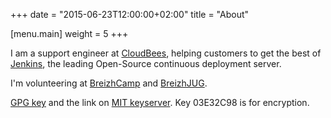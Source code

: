 +++
date = "2015-06-23T12:00:00+02:00"
title = "About"

[menu.main]
	weight = 5
+++

I am a support engineer at [CloudBees](http://www.cloudbees.com), helping customers to get the best of [Jenkins](http://www.jenkins-ci.org), the leading Open-Source continuous deployment server.

I'm volunteering at [BreizhCamp](http://www.breizhcamp.org) and [BreizhJUG](http://www.breizhjug.org).

[GPG key](/static/files/pubkey.asc) and the link on [MIT keyserver](https://pgp.mit.edu/pks/lookup?op=vindex&search=0x689E687C72422C96). Key 03E32C98 is for encryption.
